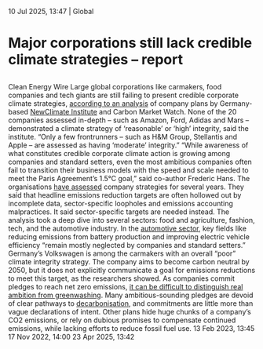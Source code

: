 10 Jul 2025, 13:47
| 
Global
# Major corporations still lack credible climate strategies – report
## 
Clean Energy Wire
Large global corporations like carmakers, food companies and tech giants are still failing to present credible corporate climate strategies, [according to an analysis](https://newclimate.org/resources/publications/corporate-climate-responsibility-monitor-2025) of company plans by Germany-based [NewClimate Institute](https://www.cleanenergywire.org/experts/newclimate-institute) and Carbon Market Watch.
None of the 20 companies assessed in-depth – such as Amazon, Ford, Adidas and Mars – demonstrated a climate strategy of ‘reasonable’ or ‘high’ integrity, said the institute. “Only a few frontrunners – such as H&M Group, Stellantis and Apple – are assessed as having ‘moderate’ integrity.”
“While awareness of what constitutes credible corporate climate action is growing among companies and standard setters, even the most ambitious companies often fail to transition their business models with the speed and scale needed to meet the Paris Agreement’s 1.5°C goal,” said co-author Frederic Hans. The organisations [have assessed](https://www.cleanenergywire.org/news/global-companies-net-zero-targets-amount-only-36-emissions-cut-report) company strategies for several years.
They said that headline emissions reduction targets are often hollowed out by incomplete data, sector-specific loopholes and emissions accounting malpractices. It said sector-specific targets are needed instead.
The analysis took a deep dive into several sectors: food and agriculture, fashion, tech, and the automotive industry. In the [automotive sector](https://newclimate.org/resources/publications/corporate-climate-responsibility-monitor-2025-automotive-sector), key fields like reducing emissions from battery production and improving electric vehicle efficiency “remain mostly neglected by companies and standard setters.” Germany’s Volkswagen is among the carmakers with an overall “poor” climate integrity strategy. The company aims to become carbon neutral by 2050, but it does not explicitly communicate a goal for emissions reductions to meet this target, as the researchers showed.
As companies commit pledges to reach net zero emissions, [it can be difficult to distinguish real ambition from greenwashing](https://www.cleanenergywire.org/factsheets/how-unpick-company-net-zero-target-7-steps). Many ambitious-sounding pledges are devoid of clear pathways to [decarbonisation](https://www.cleanenergywire.org/glossary/letter_d#decarbonisation), and commitments are little more than vague declarations of intent. Other plans hide huge chunks of a company’s CO2 emissions, or rely on dubious promises to compensate continued emissions, while lacking efforts to reduce fossil fuel use.
13 Feb 2023, 13:45
17 Nov 2022, 14:00
23 Apr 2025, 13:42